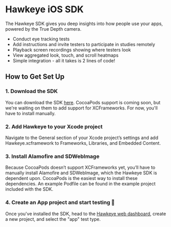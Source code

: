 # Hawkeye iOS SDK

The Hawkeye SDK gives you deep insights into how people use your apps, powered by the True Depth camera.

- Conduct eye tracking tests
- Add instructions and invite testers to participate in studies remotely
- Playback screen recordings showing where testers look
- View aggregated look, touch, and scroll heatmaps
- Simple integration - all it takes is 2 lines of code!

## How to Get Set Up

### 1. Download the SDK
You can download the SDK [here](). CocoaPods support is coming soon, but we're waiting on them to add support for XCFrameworks. For now, you'll have to install manually.

### 2. Add Hawkeye to your Xcode project
Navigate to the General section of your Xcode project’s settings and add Hawkeye.xcframework to Frameworks, Libraries, and Embedded Content.

### 3. Install Alamofire and SDWebImage
Because CocoaPods doesn’t support XCFrameworks yet, you’ll have to manually install Alamofire and SDWebImage, which the Hawkeye SDK is dependent upon. CocoaPods is the easiest way to install these dependencies. An example Podfile can be found in the example project included with the SDK.

### 4. Create an App project and start testing 🎉
Once you've installed the SDK, head to the [Hawkeye web dashboard](https://dashboard.usehawkeye.com), create a new project, and select the "app" test type.
